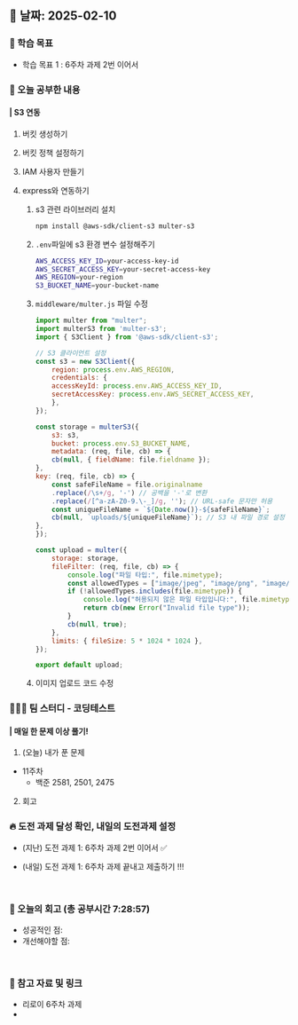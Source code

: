 ## 📅 날짜: 2025-02-10


### 💬 학습 목표

- 학습 목표 1 : 6주차 과제 2번 이어서


### 📒 오늘 공부한 내용
#### | S3 연동

1. 버킷 생성하기
2. 버킷 정책 설정하기
3. IAM 사용자 만들기 
4. express와 연동하기

    1. s3 관련 라이브러리 설치

        ```bash
        npm install @aws-sdk/client-s3 multer-s3
        ```
    2. `.env`파일에 s3 환경 변수 설정해주기

        ```bash
        AWS_ACCESS_KEY_ID=your-access-key-id
        AWS_SECRET_ACCESS_KEY=your-secret-access-key
        AWS_REGION=your-region
        S3_BUCKET_NAME=your-bucket-name
        ```
    3. `middleware/multer.js` 파일 수정

        ```javascript
        import multer from "multer";
        import multerS3 from 'multer-s3';
        import { S3Client } from '@aws-sdk/client-s3';

        // S3 클라이언트 설정
        const s3 = new S3Client({
            region: process.env.AWS_REGION,
            credentials: {
            accessKeyId: process.env.AWS_ACCESS_KEY_ID,
            secretAccessKey: process.env.AWS_SECRET_ACCESS_KEY,
            },
        });

        const storage = multerS3({
            s3: s3,
            bucket: process.env.S3_BUCKET_NAME,
            metadata: (req, file, cb) => {
            cb(null, { fieldName: file.fieldname });
        },
        key: (req, file, cb) => {
            const safeFileName = file.originalname
            .replace(/\s+/g, '-') // 공백을 '-'로 변환
            .replace(/[^a-zA-Z0-9.\-_]/g, ''); // URL-safe 문자만 허용
            const uniqueFileName = `${Date.now()}-${safeFileName}`;
            cb(null, `uploads/${uniqueFileName}`); // S3 내 파일 경로 설정
        },
        });

        const upload = multer({
            storage: storage,
            fileFilter: (req, file, cb) => {
                console.log("파일 타입:", file.mimetype);
                const allowedTypes = ["image/jpeg", "image/png", "image/gif"];
                if (!allowedTypes.includes(file.mimetype)) {
                    console.log("허용되지 않은 파일 타입입니다:", file.mimetype);
                    return cb(new Error("Invalid file type"));
                }
                cb(null, true);
            },
            limits: { fileSize: 5 * 1024 * 1024 },
        });

        export default upload;
        ```
    
    4. 이미지 업로드 코드 수정


### 🧑‍🧒‍🧒 팀 스터디 - 코딩테스트
#### | 매일 한 문제 이상 풀기!

1. (오늘) 내가 푼 문제

- 11주차
    - 백준 2581, 2501, 2475

2. 회고

    


### 🔥 도전 과제 달성 확인, 내일의 도전과제 설정
- (지난) 도전 과제 1: 6주차 과제 2번 이어서 ✅

- (내일) 도전 과제 1: 6주차 과제 끝내고 제출하기 !!!

<br/>

### 💭 오늘의 회고 (총 공부시간 7:28:57)
- 성공적인 점: <br/>
- 개선해야할 점: <br/>

<br/>

### 📁 참고 자료 및 링크
- 리로이 6주차 과제
- 